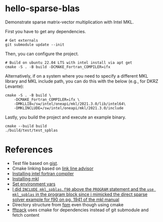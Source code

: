 # hello-sparse-blas

Demonstrate sparse matrix-vector multiplication with Intel MKL.

First you have to get any dependencies.

```shell
# Get externals 
git submodule update --init 
```

Then, you can configure the project. 

```shell
# Build on ubuntu 22.04 LTS with intel install via apt get
cmake -S . -B build -DCMAKE_Fortran_COMPILER=ifx
```

Alternatively, if on a system where you need to specify a different MKL library
and MKL include path, you can do this with the below (e.g., for DKRZ Levante):

```shell
cmake -S . -B build \
    -DCMAKE_Fortran_COMPILER=ifx \
    -DMKLLIB=/sw/intel/oneapi/mkl/2021.3.0/lib/intel64\
    -DMKLINCLUDE=/sw/intel/oneapi/mkl/2021.3.0/include
```

Lastly, you build the project and execute an example binary.

```shell
cmake --build build
./build/test/test_spblas
```

# References

* Test file based on [gist](https://gist.github.com/ivan-pi/23fe2da69ea6da9e2eb6bcf6e5060937).
* Cmake linking based on [link line advisor](https://www.intel.com/content/www/us/en/developer/tools/oneapi/onemkl-link-line-advisor.html)
* [Installing intel fortran compiler](https://www.intel.com/content/www/us/en/developer/tools/oneapi/fortran-compiler-download.html?operatingsystem=linux&distribution-linux=apt)
* [Installing mkl](https://www.intel.com/content/www/us/en/developer/tools/oneapi/onemkl-download.html?operatingsystem=linux&linux-install=apt)
* [Set environment vars](https://gist.github.com/SomajitDey/aeb6eb4c8083185e06800e1ece4be1bd)
* [I did `INCLUDE mkl_spblas.f90` above the `PROGRAM` statement and the `use mkl_spblas` in the program block since i mimicked the direct sparse solver example for f90 on pg. 1941 of the mkl manual](https://www.scc.kit.edu/scc/docs/HP-XC/mkl72/mklman.pdf)
* Directory structure from [fpm](https://fpm.fortran-lang.org/tutorial/hello-fpm.html) even though using cmake  
* [fftpack](https://github.com/fortran-lang/fftpack) uses cmake for dependencies instead of git submodule and fetch content 
